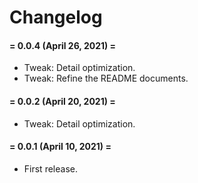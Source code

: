 # Changelog

#### = 0.0.4 (April 26, 2021) =

* Tweak: Detail optimization.
* Tweak: Refine the README documents.



#### = 0.0.2 (April 20, 2021) =

* Tweak: Detail optimization.


#### = 0.0.1 (April 10, 2021) =

* First release.
